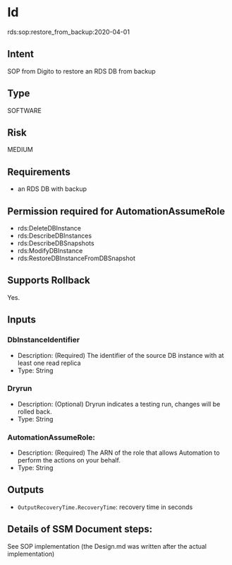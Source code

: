 # Id
rds:sop:restore_from_backup:2020-04-01

## Intent
SOP from Digito to restore an RDS DB from backup

## Type
SOFTWARE

## Risk
MEDIUM

## Requirements
* an RDS DB with backup

## Permission required for AutomationAssumeRole
* rds:DeleteDBInstance
* rds:DescribeDBInstances
* rds:DescribeDBSnapshots
* rds:ModifyDBInstance
* rds:RestoreDBInstanceFromDBSnapshot

## Supports Rollback
Yes.

## Inputs

### DbInstanceIdentifier
  * Description: (Required) The identifier of the source DB instance with at least one read replica
  * Type: String
### Dryrun
  * Description: (Optional) Dryrun indicates a testing run, changes will be rolled back.
  * Type: String
### AutomationAssumeRole:
  * Description: (Required) The ARN of the role that allows Automation to perform the actions on your behalf.
  * Type: String
  
## Outputs
  * `OutputRecoveryTime.RecoveryTime`: recovery time in seconds

## Details of SSM Document steps:
See SOP implementation (the Design.md was written after the actual implementation)